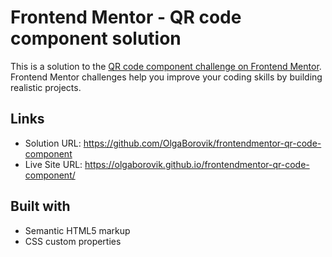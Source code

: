 # Frontend Mentor - QR code component solution

This is a solution to the [QR code component challenge on Frontend Mentor](https://www.frontendmentor.io/challenges/qr-code-component-iux_sIO_H). Frontend Mentor challenges help you improve your coding skills by building realistic projects. 

## Links

- Solution URL: https://github.com/OlgaBorovik/frontendmentor-qr-code-component
- Live Site URL: https://olgaborovik.github.io/frontendmentor-qr-code-component/

## Built with

- Semantic HTML5 markup
- CSS custom properties

